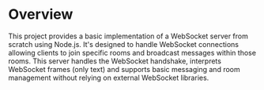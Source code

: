 # Overview

This project provides a basic implementation of a WebSocket server from scratch using Node.js. It's designed to handle WebSocket connections allowing clients to join specific rooms and broadcast messages within those rooms. This server handles the WebSocket handshake, interprets WebSocket frames (only text) and supports basic messaging and room management without relying on external WebSocket libraries.


